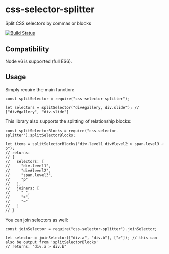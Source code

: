 # css-selector-splitter
Split CSS selectors by commas or blocks

[![Build Status](https://travis-ci.org/perry-mitchell/css-selector-splitter.svg?branch=master)](https://travis-ci.org/perry-mitchell/css-selector-splitter)

## Compatibility
Node v6 is supported (full ES6).

## Usage
Simply require the main function:

```
const splitSelector = require("css-selector-splitter");

let selectors = splitSelector("div#gallery, div.slide"); // ["div#gallery", "div.slide"]
```

This library also supports the splitting of relationship blocks:

```
const splitSelectorBlocks = require("css-selector-splitter").splitSelectorBlocks;

let items = splitSelectorBlocks("div.level1 div#level2 > span.level3 ~ p");
// returns:
// {
//   selectors: [
//     "div.level1",
//     "div#level2",
//     "span.level3",
//     "p"
//   ],
//   joiners: [
//     " ",
//     ">",
//     "~"
//   ]
// }
```

You can join selectors as well:

```
const joinSelector = require("css-selector-splitter").joinSelector;

let selector = joinSelector(["div.a", "div.b"], [">"]); // this can also be output from 'splitSelectorBlocks'
// returns: "div.a > div.b"
```
